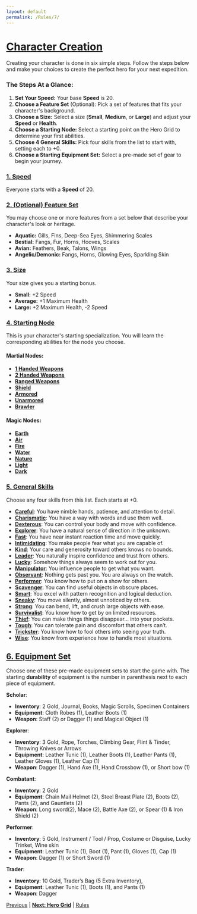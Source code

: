 ```yaml
---
layout: default
permalink: /Rules/7/
---
```

# [Character Creation](#character-creation)

Creating your character is done in six simple steps. Follow the steps below and make your choices to create the perfect hero for your next expedition.

### The Steps At a Glance:

1. **Set Your Speed:** Your base **Speed** is 20.
2. **Choose a Feature Set** (Optional): Pick a set of features that fits your character's background.
3. **Choose a Size:** Select a size (**Small**, **Medium**, or **Large**) and adjust your **Speed** or **Health**.
4. **Choose a Starting Node:** Select a starting point on the Hero Grid to determine your first abilities.
5. **Choose 4 General Skills:** Pick four skills from the list to start with, setting each to +0.
6. **Choose a Starting Equipment Set:** Select a pre-made set of gear to begin your journey.

### [1. Speed](#feature-sets)
Everyone starts with a **Speed** of 20.
  
### [2. (Optional) Feature Set](#feature-set)
You may choose one or more features from a set below that describe your character's look or heritage.

- **Aquatic:** Gills, Fins, Deep-Sea Eyes, Shimmering Scales
- **Bestial:** Fangs, Fur, Horns, Hooves, Scales
- **Avian:** Feathers, Beak, Talons, Wings
- **Angelic/Demonic:** Fangs, Horns, Glowing Eyes, Sparkling Skin
  
### [3. Size](#size)
Your size gives you a starting bonus.

- **Small:** +2 Speed
- **Average:** +1 Maximum Health
- **Large:** +2 Maximum Health, -2 Speed
  
### [4. Starting Node](#startingNode)
This is your character's starting specialization. You will learn the corresponding abilities for the node you choose.

#### Martial Nodes:
- **[1 Handed Weapons]({{site.baseurl}}/PlayerResources/Abilities/1HandedWeapons/#1-Handed-Weapons)**
- **[2 Handed Weapons]({{site.baseurl}}/PlayerResources/Abilities/2HandedWeapons/#2-Handed-Weapons)**
- **[Ranged Weapons]({{site.baseurl}}/PlayerResources/Abilities/RangedWeapons/#Ranged-Weapons)**
- **[Shield]({{site.baseurl}}/PlayerResources/Abilities/Shield/#Shield)**
- **[Armored]({{site.baseurl}}/PlayerResources/Abilities/Armored/#Armored)**
- **[Unarmored]({{site.baseurl}}/PlayerResources/Abilities/Unarmored/#Unarmored)**
- **[Brawler]({{site.baseurl}}/PlayerResources/Abilities/Brawler/#Brawler)**

#### Magic Nodes:
- **[Earth]({{site.baseurl}}/PlayerResources/Abilities/Earth/#Earth)**
- **[Air]({{site.baseurl}}/PlayerResources/Abilities/Air/#Air)**
- **[Fire]({{site.baseurl}}/PlayerResources/Abilities/Fire/#Fire)**
- **[Water]({{site.baseurl}}/PlayerResources/Abilities/Water/#Water)**
- **[Nature]({{site.baseurl}}/PlayerResources/Abilities/Nature/#Nature)**
- **[Light]({{site.baseurl}}/PlayerResources/Abilities/Light/#Light)**
- **[Dark]({{site.baseurl}}/PlayerResources/Abilities/Dark/#Dark)**

### [5. General Skills](#generalskills)
Choose any four skills from this list. Each starts at +0.

- **[Careful]({{site.baseurl}}/PlayerResources/Skills/Careful/#Careful)**: You have nimble hands, patience, and attention to detail.
- **[Charismatic]({{site.baseurl}}/PlayerResources/Skills/Charismatic/#Charismatic)**: You have a way with words and use them well.
- **[Dexterous]({{site.baseurl}}/PlayerResources/Skills/Dexterous/#Dexterous)**: You can control your body and move with confidence.
- **[Explorer]({{site.baseurl}}/PlayerResources/Skills/Explorer/#Explorer)**: You have a natural sense of direction in the unknown.
- **[Fast]({{site.baseurl}}/PlayerResources/Skills/Fast/#Fast)**: You have near instant reaction time and move quickly.
- **[Intimidating]({{site.baseurl}}/PlayerResources/Skills/Intimidating/#Intimidating)**: You make people fear what you are capable of.
- **[Kind]({{site.baseurl}}/PlayerResources/Skills/Kind/#Kind)**: Your care and generosity toward others knows no bounds.
- **[Leader]({{site.baseurl}}/PlayerResources/Skills/Leader/#Leader)**: You naturally inspire confidence and trust from others.
- **[Lucky]({{site.baseurl}}/PlayerResources/Skills/Lucky/#Lucky)**: Somehow things always seem to work out for you.
- **[Manipulator]({{site.baseurl}}/PlayerResources/Skills/Manipulator/#Manipulator)**: You influence people to get what you want.
- **[Observant]({{site.baseurl}}/PlayerResources/Skills/Observant/#Observant)**: Nothing gets past you. You are always on the watch.
- **[Performer]({{site.baseurl}}/PlayerResources/Skills/Performer/#Performer)**: You know how to put on a show for others.
- **[Scavenger]({{site.baseurl}}/PlayerResources/Skills/Scavenger/#Scavenger)**: You can find useful objects in obscure places.
- **[Smart]({{site.baseurl}}/PlayerResources/Skills/Smart/#Smart)**: You excel with pattern recognition and logical deduction.
- **[Sneaky]({{site.baseurl}}/PlayerResources/Skills/Sneaky/#Sneaky)**: You move silently, almost unnoticed by others.
- **[Strong]({{site.baseurl}}/PlayerResources/Skills/Strong/#Strong)**: You can bend, lift, and crush large objects with ease.
- **[Survivalist]({{site.baseurl}}/PlayerResources/Skills/Survivalist/#Survivalist)**: You know how to get by on limited resources.
- **[Thief]({{site.baseurl}}/PlayerResources/Skills/Thief/#Thief)**: You can make things things disappear… into your pockets.
- **[Tough]({{site.baseurl}}/PlayerResources/Skills/Tough/#Tough)**: You can tolerate pain and discomfort that others can’t.
- **[Trickster]({{site.baseurl}}/PlayerResources/Skills/Trickster/#Trickster)**: You know how to fool others into seeing your truth.
- **[Wise]({{site.baseurl}}/PlayerResources/Skills/Wise/#Wise)**: You know from experience how to handle most situations.

## [6. Equipment Set](#equipment-set)
Choose one of these pre-made equipment sets to start the game with. The starting **durability** of equipment is the number in parenthesis next to each piece of equipment.

**Scholar**:

- **Inventory**: 2 Gold, Journal, Books, Magic Scrolls, Specimen Containers
- **Equipment**: Cloth Robes (1), Leather Boots (1)
- **Weapon**: Staff (2) or Dagger (1) and Magical Object (1)

**Explorer**: 

- **Inventory**: 3 Gold, Rope, Torches, Climbing Gear, Flint & Tinder, Throwing Knives or Arrows
- **Equipment**: Leather Tunic (1), Leather Boots (1), Leather Pants (1), Leather Gloves (1), Leather Cap (1)
- **Weapon**: Dagger (1), Hand Axe (1), Hand Crossbow (1), or Short bow (1)

**Combatant**: 

- **Inventory**: 2 Gold
- **Equipment**: Chain Mail Helmet (2), Steel Breast Plate (2), Boots (2), Pants (2), and Gauntlets (2)
- **Weapon**: Long sword(2), Mace (2), Battle Axe (2), or Spear (1) & Iron Shield (2)

**Performer**: 

- **Inventory**: 5 Gold, Instrument / Tool / Prop, Costume or Disguise, Lucky Trinket, Wine skin
- **Equipment**: Leather Tunic (1), Boot (1), Pant (1), Gloves (1), Cap (1)
- **Weapon**: Dagger (1) or Short Sword (1)

**Trader**: 

- **Inventory**: 10 Gold, Trader’s Bag (5 Extra Inventory), 
- **Equipment**: Leather Tunic (1), Boots (1), and Pants (1)
- **Weapon**: Dagger

[Previous]({{site.baseurl}}/Rules/6/#downtime) | **[Next: Hero Grid]({{site.baseurl}}/Rules/8/)** | [Rules]({{site.baseurl}}/Rules/Index/#rules)